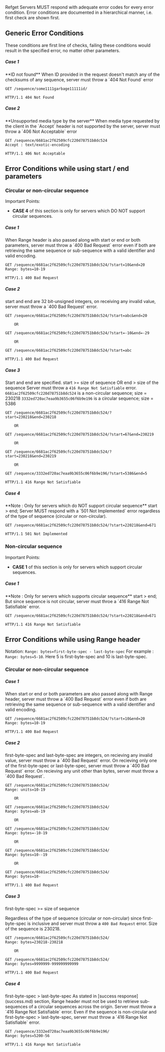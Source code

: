 Refget Servers MUST respond with adequate error codes for every error condition. Error conditions are documented in a hierarchical manner, i.e. first check are shown first.

## Generic Error Conditions

These conditions are first line of checks, failing these conditions would result in the specified error, no matter other parameters.

<h5> Case 1 </h5>
**ID not found**
When ID provided in the request doesn't match any of the checksums of any sequence, server must throw a `404 Not Found` error

```
GET /sequence/some1111garbage11111id/
```

```
HTTP/1.1 404 Not Found
```

<h5> Case 2 </h5>
**Unsupported media type by the server**
When media type requested by the client in the `Accept` header is not supported by the server, server must throw a `406 Not Acceptable` error

```
GET /sequence/6681ac2f62509cfc220d78751b8dc524
Accept : text/exotic-encoding
```

```
HTTP/1.1 406 Not Acceptable
```

## Error Conditions while using start / end parameters

<h3> Circular or non-circular sequence </h3>
Important Points:

 * **CASE 4** of this section is only for servers which DO NOT support circular sequences.

<h5> Case 1 </h5>
When Range header is also passed along with start or end or both parameters, server must throw a `400 Bad Request` error even if both are retrieving the same sequence or sub-sequence with a valid identifier and valid encoding.

```
GET /sequence/6681ac2f62509cfc220d78751b8dc524/?start=10&end=20
Range: bytes=10-19

```

```
HTTP/1.1 400 Bad Request
```

<h5> Case 2 </h5>
start and end are 32 bit-unsigned integers, on receiving any invalid value, server must throw a `400 Bad Request` error.


```
GET /sequence/6681ac2f62509cfc220d78751b8dc524/?start=abc&end=20

    OR

GET /sequence/6681ac2f62509cfc220d78751b8dc524/?start=-10&end=-29

    OR

GET /sequence/6681ac2f62509cfc220d78751b8dc524/?start=abc
```

```
HTTP/1.1 400 Bad Request
```

<h5> Case 3 </h5>

Start and end are specified.
start >= size of sequence
OR
end > size of the sequence
Server must throw a `416 Range Not Satisfiable` error.
`6681ac2f62509cfc220d78751b8dc524` is a non-circular sequence; size = 230218
`3332ed720ac7eaa9b3655c06f6b9e196` is a circular sequence; size = 5386

```
GET /sequence/6681ac2f62509cfc220d78751b8dc524/?start=230218&end=230218

    OR

GET /sequence/6681ac2f62509cfc220d78751b8dc524/?start=67&end=230219

    OR

GET /sequence/6681ac2f62509cfc220d78751b8dc524/?start=230218&end=230219

    OR

GET /sequence/3332ed720ac7eaa9b3655c06f6b9e196/?start=5386&end=5
```

```
HTTP/1.1 416 Range Not Satisfiable
```

<h5> Case 4 </h5>
**Note : Only for servers which do NOT support circular sequence**
start > end;
Server MUST respond with a `501 Not Implemented` error regardless of the type of sequence (circular or non-circular).

```
GET /sequence/6681ac2f62509cfc220d78751b8dc524/?start=220218&end=671
```

```
HTTP/1.1 501 Not Implemented
```


<h3> Non-circular sequence </h3>
Important Points:

 * **CASE 1** of this section is only for servers which support circular sequences.


<h5> Case 1 </h5>
**Note : Only for servers which supports circular sequence**
start > end;
But since sequence is not circular, server must throe a `416 Range Not Satisfiable` error.

```
GET /sequence/6681ac2f62509cfc220d78751b8dc524/?start=220218&end=671
```

```
HTTP/1.1 416 Range Not Satisfiable
```


## Error Conditions while using Range header

Notation:
    `Range: bytes=first-byte-spec - last-byte-spec`
    For example : `Range: bytes=5-10`. Here 5 is first-byte-spec and 10 is last-byte-spec.

<h3> Circular or non-circular sequence </h3>

<h5> Case 1 </h5>
When start or end or both parameters are also passed along with Range header, server must throw a `400 Bad Request` error even if both are retrieving the same sequence or sub-sequence with a valid identifier and valid encoding.

```
GET /sequence/6681ac2f62509cfc220d78751b8dc524/?start=10&end=20
Range: bytes=10-19

```

```
HTTP/1.1 400 Bad Request
```

<h5> Case 2 </h5>
first-byte-spec and last-byte-spec are integers, on recieving any invalid value, server must throw a `400 Bad Request` error.
On recieving only one of the first-byte-spec or last-byte-spec, server must throw a `400 Bad Request` error.
On recieving any unit other than bytes, server must throw a `400 Bad Request`.

```
GET /sequence/6681ac2f62509cfc220d78751b8dc524/
Range: units=10-19

    OR

GET /sequence/6681ac2f62509cfc220d78751b8dc524/
Range: bytes=ab-19

    OR

GET /sequence/6681ac2f62509cfc220d78751b8dc524/
Range: bytes=-10-19

    OR

GET /sequence/6681ac2f62509cfc220d78751b8dc524/
Range: bytes=10--19

    OR

GET /sequence/6681ac2f62509cfc220d78751b8dc524/
Range: bytes=10-
```

```
HTTP/1.1 400 Bad Request
```


<h5> Case 3 </h5>
first-byte-spec >= size of sequence

Regardless of the type of sequence (circular or non-circular) since first-byte-spec is inclusive and server must throw a `400 Bad Request` error.
Size of the sequence is 230218.

```
GET /sequence/6681ac2f62509cfc220d78751b8dc524/
Range: bytes=230218-230218

    OR

GET /sequence/6681ac2f62509cfc220d78751b8dc524/
Range: bytes=9999999-999999999999
```

```
HTTP/1.1 400 Bad Request
```

<h5> Case 4 </h5>
first-byte-spec > last-byte-spec
As stated in [success response](success.md) section, Range header must not be used to retrieve sub-sequences of a circular sequences across the origin. Server must throw a `416 Range Not Satisfiable` error.
Even if the sequence is non-circular and first-byte-spec > last-byte-spec, server must throw a `416 Range Not Satisfiable` error.

```
GET /sequence/3332ed720ac7eaa9b3655c06f6b9e196/
Range: bytes=5200-56
```

```
HTTP/1.1 416 Range Not Satisfiable
```
